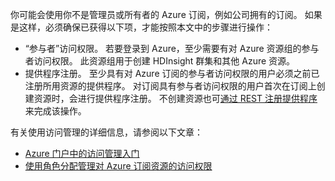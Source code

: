 你可能会使用你不是管理员或所有者的 Azure 订阅，例如公司拥有的订阅。 如果是这样，必须确保已获得以下项，才能按照本文中的步骤进行操作：

* “参与者”访问权限。 若要登录到 Azure，至少需要有对 Azure 资源组的参与者访问权限。 此资源组用于创建 HDInsight 群集和其他 Azure 资源。
* 提供程序注册。 至少具有对 Azure 订阅的参与者访问权限的用户必须之前已注册所用资源的提供程序。 对订阅具有参与者访问权限的用户首次在订阅上创建资源时，会进行提供程序注册。 不创建资源也可[通过 REST 注册提供程序](https://msdn.microsoft.com/zh-cn/library/azure/dn790548.aspx)来完成该操作。

有关使用访问管理的详细信息，请参阅以下文章：

* [Azure 门户中的访问管理入门](/documentation/articles/role-based-access-control-what-is/)
* [使用角色分配管理对 Azure 订阅资源的访问权限](/documentation/articles/role-based-access-control-configure/)